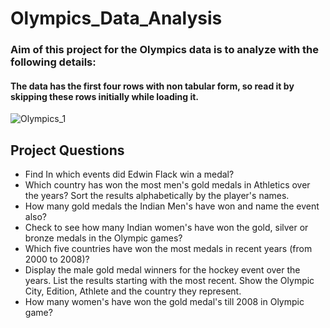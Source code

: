 # Olympics_Data_Analysis

### Aim of this project for the Olympics data is to analyze with the following details:
#### The data has the first four rows with non tabular form, so read it by skipping these rows initially while loading it.
![Olympics_1](https://user-images.githubusercontent.com/38702532/138382099-9489a764-5beb-4e52-9735-81bbd6b1a189.jpg)

## Project Questions


- Find In which events did Edwin Flack win a medal?
- Which country has won the most men's gold medals in Athletics over the years? Sort the results alphabetically by the player's names.
- How many gold medals the Indian Men's have won and name the event also?
- Check to see how many Indian women's have won the gold, silver or bronze medals in the Olympic games?
- Which five countries have won the most medals in recent years (from 2000 to 2008)?
- Display the male gold medal winners for the hockey event over the years. List the results starting with the most recent. Show the Olympic City, Edition, Athlete and the country they represent.
- How many women's have won the gold medal's till 2008 in Olympic game?
